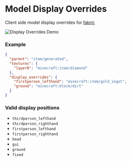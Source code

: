 # Model Display Overrides
Client side model display overrides for [fabric](https://github.com/FabricMC/fabric)

![Display Overrides Demo](https://github.com/CPieter/ModelDisplayOverrides/assets/56731651/a3cedaa6-9249-48a9-b33d-128f2c5d2fcb)

### Example
```json
{
  "parent": "item/generated",
  "textures": {
    "layer0": "minecraft:item/diamond"
  },
  "display_overrides": {
    "firstperson_lefthand": "minecraft:item/gold_ingot",
    "ground": "minecraft:block/dirt"
  }
}
```
### Valid display positions
- `thirdperson_lefthand`
- `thirdperson_righthand`
- `firstperson_lefthand`
- `firstperson_righthand`
- `head`
- `gui`
- `ground`
- `fixed`
